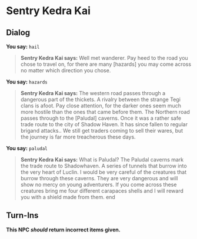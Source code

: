 # Sentry Kedra Kai
## Dialog

**You say:** `hail`



>**Sentry Kedra Kai says:** Well met wanderer. Pay heed to the road you chose to travel on, for there are many [hazards] you may come across no matter which direction you chose.

**You say:** `hazards`



>**Sentry Kedra Kai says:** The western road passes through a dangerous part of the thickets. A rivalry between the strange Tegi clans is afoot. Pay close attention, for the darker ones seem much more hostile than the ones that came before them. The Northern road passes through to the [Paludal] caverns. Once it was a rather safe trade route to the city of Shadow Haven. It has since fallen to regular brigand attacks.. We still get traders coming to sell their wares, but the journey is far more treacherous these days.

**You say:** `paludal`



>**Sentry Kedra Kai says:** What is Paludal? The Paludal caverns mark the trade route to Shadowhaven. A series of tunnels that burrow into the very heart of Luclin. I would be very careful of the creatures that burrow through these caverns. They are very dangerous and will show no mercy on young adventurers. If you come across these creatures bring me four different carapaces shells and I will reward you with a shield made from them.
end

## Turn-Ins



**This NPC *should* return incorrect items given.**
